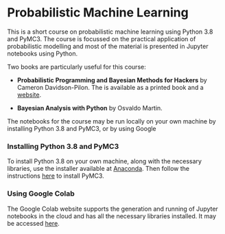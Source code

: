 # Probabilistic Machine Learning

This is a short course on probabilistic machine learning using Python 3.8 and PyMC3. The course is focussed on the practical application of probabilistic modelling and most of the material is presented in Jupyter notebooks using Python.

Two books are particularly useful for this course:

* **Probabilistic Programming and Bayesian Methods for Hackers** by Cameron Davidson-Pilon. The is available as a printed book and a [website](https://camdavidsonpilon.github.io/Probabilistic-Programming-and-Bayesian-Methods-for-Hackers/).

* **Bayesian Analysis with Python** by Osvaldo Martin.

The notebooks for the course may be run locally on your own machine by installing Python 3.8 and PyMC3, or by using Google

### Installing Python 3.8 and PyMC3

To install Python 3.8 on your own machine, along with the necessary libraries, use the installer available at [Anaconda](https://www.anaconda.com/products/individual). Then follow the instructions [here](https://docs.pymc.io) to install PyMC3.

### Using Google Colab

The Google Colab website supports the generation and running of Jupyter notebooks in the cloud and has all the necessary libraries installed. It may be accessed [here](https://colab.research.google.com/).
